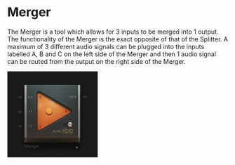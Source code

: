 # Merger

The Merger is a tool which allows for 3 inputs to be merged into 1
output. The functionality of the Merger is the exact opposite of that of
the Splitter. A maximum of 3 different audio signals can be plugged into
the inputs labelled A, B and C on the left side of the Merger and then 1
audio signal can be routed from the output on the right side of the
Merger.

![ /images/merger.png]( /images/merger.png
" /images/merger.png")
